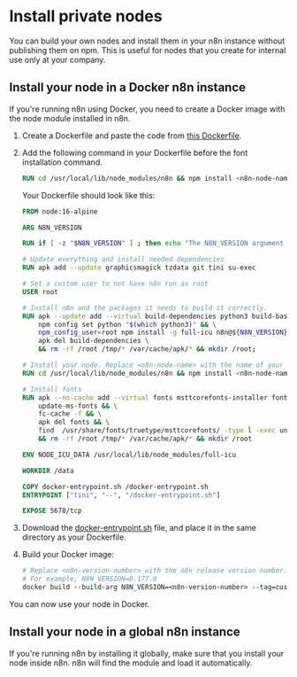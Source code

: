 # Install private nodes

You can build your own nodes and install them in your n8n instance without publishing them on npm. This is useful for nodes that you create for internal use only at your company.

## Install your node in a Docker n8n instance

If you're running n8n using Docker, you need to create a Docker image with the node module installed in n8n. 

1. Create a Dockerfile and paste the code from [this Dockerfile](https://github.com/n8n-io/n8n/blob/master/docker/images/n8n/Dockerfile).
2. Add the following command in your Dockerfile before the font installation command.

	```Dockerfile
	RUN cd /usr/local/lib/node_modules/n8n && npm install <n8n-node-name>
	```

	Your Dockerfile should look like this:

	```Dockerfile
	FROM node:16-alpine

	ARG N8N_VERSION

	RUN if [ -z "$N8N_VERSION" ] ; then echo "The N8N_VERSION argument is missing!" ; exit 1; fi

	# Update everything and install needed dependencies
	RUN apk add --update graphicsmagick tzdata git tini su-exec

	# Set a custom user to not have n8n run as root
	USER root

	# Install n8n and the packages it needs to build it correctly.
	RUN apk --update add --virtual build-dependencies python3 build-base ca-certificates && \
		npm config set python "$(which python3)" && \
		npm_config_user=root npm install -g full-icu n8n@${N8N_VERSION} && \
		apk del build-dependencies \
		&& rm -rf /root /tmp/* /var/cache/apk/* && mkdir /root;

	# Install your node. Replace <n8n-node-name> with the name of your module
	RUN cd /usr/local/lib/node_modules/n8n && npm install <n8n-node-name>

	# Install fonts
	RUN apk --no-cache add --virtual fonts msttcorefonts-installer fontconfig && \
		update-ms-fonts && \
		fc-cache -f && \
		apk del fonts && \
		find  /usr/share/fonts/truetype/msttcorefonts/ -type l -exec unlink {} \; \
		&& rm -rf /root /tmp/* /var/cache/apk/* && mkdir /root

	ENV NODE_ICU_DATA /usr/local/lib/node_modules/full-icu

	WORKDIR /data

	COPY docker-entrypoint.sh /docker-entrypoint.sh
	ENTRYPOINT ["tini", "--", "/docker-entrypoint.sh"]

	EXPOSE 5678/tcp
	```

3. Download the [docker-entrypoint.sh](https://github.com/n8n-io/n8n/blob/master/docker/images/n8n/docker-entrypoint.sh) file, and place it in the same directory as your Dockerfile.

4. Build your Docker image:

	```Dockerfile
	# Replace <n8n-version-number> with the n8n release version number. 
	# For example, N8N_VERSION=0.177.0
	docker build --build-arg N8N_VERSION=<n8n-version-number> --tag=customizedn8n .
	```

You can now use your node in Docker.

## Install your node in a global n8n instance

If you're running n8n by installing it globally, make sure that you install your node inside n8n. n8n will find the module and load it automatically.